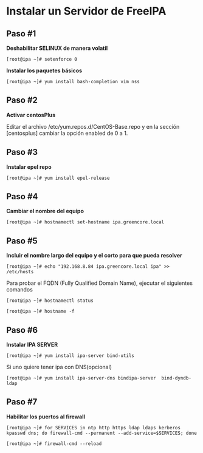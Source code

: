 # Instalar un Servidor de FreeIPA

## Paso #1

**Deshabilitar SELINUX  de manera volatil**

```
[root@ipa ~]# setenforce 0 
```
**Instalar los paquetes básicos**
```
[root@ipa ~]# yum install bash-completion vim nss
```

## Paso #2

**Activar centosPlus**

Editar el archivo /etc/yum.repos.d/CentOS-Base.repo y en la sección [centosplus]  cambiar la opción enabled de 0 a 1.

## Paso #3

**Instalar epel repo**
```
[root@ipa ~]# yum install epel-release
```

## Paso #4

**Cambiar el nombre del equipo**
```
[root@ipa ~]# hostnamectl set-hostname ipa.greencore.local
```

## Paso #5

**Incluir el nombre largo del equipo y el corto para que pueda resolver**
```
[root@ipa ~]# echo "192.168.8.84 ipa.greencore.local ipa" >> /etc/hosts
```
Para probar  el FQDN  (Fully Qualified Domain Name), ejecutar el siguientes comandos

```
[root@ipa ~]# hostnamectl status
```
```
[root@ipa ~]# hostname -f
```

## Paso #6

**Instalar IPA SERVER**

```
[root@ipa ~]# yum install ipa-server bind-utils
```
Si uno quiere tener ipa con DNS(opcional)
```
[root@ipa ~]# yum install ipa-server-dns bindipa-server  bind-dyndb-ldap
```

## Paso #7

**Habilitar los puertos al firewall**
```
[root@ipa ~]# for SERVICES in ntp http https ldap ldaps kerberos kpasswd dns; do firewall-cmd --permanent --add-service=$SERVICES; done

[root@ipa ~]# firewall-cmd --reload
```

